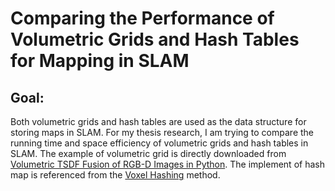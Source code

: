 # Comparing the Performance of Volumetric Grids and Hash Tables for Mapping in SLAM

## Goal: 

Both volumetric grids and hash tables are used as the data structure for storing maps in SLAM. For my thesis research, I am trying to compare the running time and space efficiency of volumetric grids and hash tables in SLAM.
The example of volumetric grid is directly downloaded from [Volumetric TSDF Fusion of RGB-D Images in Python](https://github.com/andyzeng/tsdf-fusion-python). The implement of hash map is referenced from the [Voxel Hashing](https://github.com/niessner/VoxelHashing) method.
